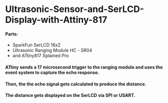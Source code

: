 # Ultrasonic-Sensor-and-SerLCD-Display-with-Attiny-817

#### Parts: 
* SparkFun SerLCD 16x2 
* Ultrasonic Ranging Module HC - SR04 
* and ATtiny817 Xplained Pro

#### ATtiny sends a 17 microsecond trigger to the ranging module and uses the event system to capture the echo response. 
#### Then, the the echo signal gets calculated to produce the distance. 
#### The distance gets displayed on the SerLCD via SPI or USART.
